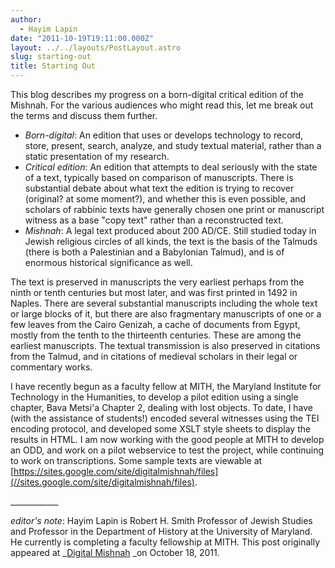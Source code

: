 ```yaml
---
author:
  - Hayim Lapin
date: "2011-10-19T19:11:00.000Z"
layout: ../../layouts/PostLayout.astro
slug: starting-out
title: Starting Out
---
```


This blog describes my progress on a born-digital critical edition of the Mishnah. For the various audiences who might read this, let me break out the terms and discuss them further.

- _Born-digital_: An edition that uses or develops technology to record, store, present, search, analyze, and study textual material, rather than a static presentation of my research.
- _Critical edition_: An edition that attempts to deal seriously with the state of a text, typically based on comparison of manuscripts. There is substantial debate about what text the edition is trying to recover (original? at some moment?), and whether this is even possible, and scholars of rabbinic texts have generally chosen one print or manuscript witness as a base "copy text" rather than a reconstructed text.
- _Mishnah_: A legal text produced about 200 AD/CE. Still studied today in Jewish religious circles of all kinds, the text is the basis of the Talmuds (there is both a Palestinian and a Babylonian Talmud), and is of enormous historical significance as well.

The text is preserved in manuscripts the very earliest perhaps from the ninth or tenth centuries but most later, and was first printed in 1492 in Naples. There are several substantial manuscripts including the whole text or large blocks of it, but there are also fragmentary manuscripts of one or a few leaves from the Cairo Genizah, a cache of documents from Egypt, mostly from the tenth to the thirteenth centuries. These are among the earliest manuscripts. The textual transmission is also preserved in citations from the Talmud, and in citations of medieval scholars in their legal or commentary works.

I have recently begun as a faculty fellow at MITH, the Maryland Institute for Technology in the Humanities, to develop a pilot edition using a single chapter, Bava Metsi'a Chapter 2, dealing with lost objects. To date, I have (with the assistance of students!) encoded several witnesses using the TEI encoding protocol, and developed some XSLT style sheets to display the results in HTML. I am now working with the good people at MITH to develop an ODD, and work on a pilot webservice to test the project, while continuing to work on transcriptions. Some sample texts are viewable at [https://sites.google.com/site/digitalmishnah/files](//sites.google.com/site/digitalmishnah/files).

\_\_\_\_\_\_\_\_\_\_\_\_

_editor's note_: Hayim Lapin is Robert H. Smith Professor of Jewish Studies and Professor in the Department of History at the University of Maryland. He currently is completing a faculty fellowship at MITH. This post originally appeared at \_[Digital Mishnah](http://www.digitalmishnah.org/uncategorized/starting-out/) \_on October 18, 2011.
